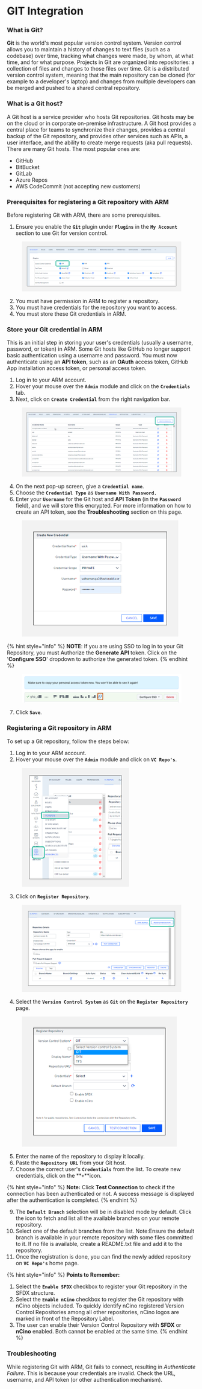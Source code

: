 # GIT Integration

### What is Git? <a href="#what-is-git" id="what-is-git"></a>

**Git** is the world's most popular version control system. Version control allows you to maintain a history of changes to text files (such as a codebase) over time, tracking what changes were made, by whom, at what time, and for what purpose. Projects in Git are organized into repositories: a collection of files and changes to those files over time. Git is a distributed version control system, meaning that the main repository can be cloned (for example to a developer's laptop) and changes from multiple developers can be merged and pushed to a shared central repository.

### What is a Git host? <a href="#what-is-a-git-host" id="what-is-a-git-host"></a>

A Git host is a service provider who hosts Git repositories. Git hosts may be on the cloud or in corporate on-premise infrastructure. A Git host provides a central place for teams to synchronize their changes, provides a central backup of the Git repository, and provides other services such as APIs, a user interface, and the ability to create merge requests (aka pull requests). There are many Git hosts. The most popular ones are:

* GitHub
* BitBucket
* GitLab
* Azure Repos
* AWS CodeCommit (not accepting new customers)

### Prerequisites for registering a Git repository with ARM <a href="#prerequisites-for-registering-git-with-arm" id="prerequisites-for-registering-git-with-arm"></a>

Before registering Git with ARM, there are some prerequisites.

1. Ensure you enable the **`Git`** plugin under **`Plugins`** in the **`My Account`** section to use Git for version control.

<figure><img src="../../../../../../.gitbook/assets/image (647).png" alt=""><figcaption></figcaption></figure>

2. You must have permission in ARM to register a repository.
3. You must have credentials for the repository you want to access.
4. You must store these Git credentials in ARM.

### Store your Git credential in ARM <a href="#store-your-git-credential-in-arm" id="store-your-git-credential-in-arm"></a>

This is an initial step in storing your user's credentials (usually a username, password, or token) in ARM. Some Git hosts like GitHub no longer support basic authentication using a username and password. You must now authenticate using an **API token**, such as an **OAuth** access token, GitHub App installation access token, or personal access token.

1. Log in to your ARM account.
2. Hover your mouse over the **`Admin`** module and click on the **`Credentials`** tab.
3. Next, click on **`Create Credential`** from the right navigation bar.

<figure><img src="../../../../../../.gitbook/assets/image (648).png" alt=""><figcaption></figcaption></figure>

4. On the next pop-up screen, give a **`Credential name`**.
5. Choose the **`Credential Type`** as **`Username With Password.`**
6. Enter your **`Username`** for the Git host and **API Token** (in the **`Password`** field), and we will store this encrypted. For more information on how to create an API token, see the **Troubleshooting** section on this page.

<figure><img src="../../../../../../.gitbook/assets/image (649).png" alt="" width="416"><figcaption></figcaption></figure>

{% hint style="info" %}
**NOTE**: If you are using SSO to log in to your Git Repository, you must Authorize the **Generate API** token. Click on the '**Configure SSO**' dropdown to authorize the generated token.
{% endhint %}

<figure><img src="../../../../../../.gitbook/assets/image (1) (1) (1) (1) (1) (1).png" alt=""><figcaption></figcaption></figure>

7. Click **`Save`**.

### Registering a Git repository in ARM <a href="#registering-a-git-repository-in-arm" id="registering-a-git-repository-in-arm"></a>

To set up a Git repository, follow the steps below:

1. Log in to your ARM account.
2. Hover your mouse over the **`Admin`** module and click on **`VC Repo's`**.

<figure><img src="../../../../../../.gitbook/assets/image (650).png" alt="" width="285"><figcaption></figcaption></figure>

3. Click on **`Register Repository`**.

<figure><img src="../../../../../../.gitbook/assets/image (651).png" alt="" width="563"><figcaption></figcaption></figure>

4. Select the **`Version Control System`** as **`Git`** on the **`Register Repository`** page.

<figure><img src="../../../../../../.gitbook/assets/image (652).png" alt="" width="412"><figcaption></figcaption></figure>

5. Enter the name of the repository to display it locally.
6. Paste the **`Repository URL`** from your Git host.
7. Choose the correct user's **`Credentials`** from the list. To create new credentials, click on the \*\*`+`\*\*icon.

{% hint style="info" %}
**Note:** Click **Test Connection** to check if the connection has been authenticated or not. A success message is displayed after the authentication is completed.
{% endhint %}

9. The **`Default Branch`** selection will be in disabled mode by default. Click the icon to fetch and list all the available branches on your remote repository.
10. Select one of the default branches from the list. Note:Ensure the default branch is available in your remote repository with some files committed to it. If no file is available, create a README.txt file and add it to the repository.
11. Once the registration is done, you can find the newly added repository on **`VC Repo's`** home page.

{% hint style="info" %}
**Points to Remember:**

1. Select the **`Enable SFDX`** checkbox to register your Git repository in the SFDX structure.
2. Select the **`Enable nCino`** checkbox to register the Git repository with nCino objects included. To quickly identify nCino registered Version Control Repositories among all other repositories, nCino logos are marked in front of the Repository Label.
3. The user can enable their Version Control Repository with **SFDX** or **nCino** enabled. Both cannot be enabled at the same time.
{% endhint %}

### Troubleshooting <a href="#troubleshooting" id="troubleshooting"></a>

While registering Git with ARM, Git fails to connect, resulting in _Authenticate Failure_**.** This is because your credentials are invalid. Check the URL, username, and API token (or other authentication mechanism).
